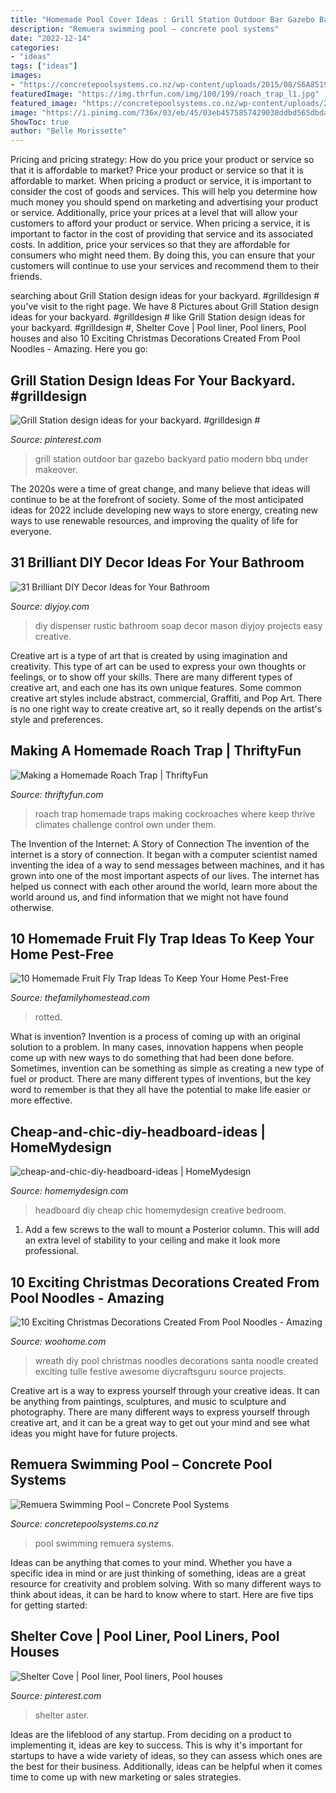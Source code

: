 ```yaml
---
title: "Homemade Pool Cover Ideas : Grill Station Outdoor Bar Gazebo Backyard Patio Modern Bbq Under Makeover"
description: "Remuera swimming pool – concrete pool systems"
date: "2022-12-14"
categories:
- "ideas"
tags: ["ideas"]
images:
- "https://concretepoolsystems.co.nz/wp-content/uploads/2015/08/S6A8519-Swimming-Pool-Resized-687x1030.jpg"
featuredImage: "https://img.thrfun.com/img/100/199/roach_trap_l1.jpg"
featured_image: "https://concretepoolsystems.co.nz/wp-content/uploads/2015/08/S6A8519-Swimming-Pool-Resized-687x1030.jpg"
image: "https://i.pinimg.com/736x/03/eb/45/03eb4575857429038ddbd565dbda1b49.jpg"
ShowToc: true
author: "Belle Morissette"
---
```



Pricing and pricing strategy: How do you price your product or service so that it is affordable to market?
Price your product or service so that it is affordable to market. When pricing a product or service, it is important to consider the cost of goods and services. This will help you determine how much money you should spend on marketing and advertising your product or service. Additionally, price your prices at a level that will allow your customers to afford your product or service. When pricing a service, it is important to factor in the cost of providing that service and its associated costs. In addition, price your services so that they are affordable for consumers who might need them. By doing this, you can ensure that your customers will continue to use your services and recommend them to their friends.

	

		
searching about Grill Station design ideas for your backyard. #grilldesign # you've visit to the right page. We have 8 Pictures about Grill Station design ideas for your backyard. #grilldesign # like Grill Station design ideas for your backyard. #grilldesign #, Shelter Cove | Pool liner, Pool liners, Pool houses and also 10 Exciting Christmas Decorations Created From Pool Noodles - Amazing. Here you go:
		
    
## Grill Station Design Ideas For Your Backyard. #grilldesign #

<img loading=lazy src="https://i.pinimg.com/736x/03/eb/45/03eb4575857429038ddbd565dbda1b49.jpg" onerror="this.onerror=null;this.src='https://tse3.mm.bing.net/th?id=OIP.yvWPPBXFU4r5G50Ah_cAHAHaNK&amp;pid=15.1';" alt="Grill Station design ideas for your backyard. #grilldesign #">

_Source: pinterest.com_

>grill station outdoor bar gazebo backyard patio modern bbq under makeover. 

	

The 2020s were a time of great change, and many believe that ideas will continue to be at the forefront of society. Some of the most anticipated ideas for 2022 include developing new ways to store energy, creating new ways to use renewable resources, and improving the quality of life for everyone.

    
## 31 Brilliant DIY Decor Ideas For Your Bathroom

<img loading=lazy src="http://diyjoy.com/wp-content/uploads/2016/05/DIY-Rustic-Soap-Dispenser.jpg" onerror="this.onerror=null;this.src='https://tse1.mm.bing.net/th?id=OIP.XdYAZ7qtJK5CwYdS7E7gzgHaLH&amp;pid=15.1';" alt="31 Brilliant DIY Decor Ideas for Your Bathroom">

_Source: diyjoy.com_

>diy dispenser rustic bathroom soap decor mason diyjoy projects easy creative. 

	

Creative art is a type of art that is created by using imagination and creativity. This type of art can be used to express your own thoughts or feelings, or to show off your skills. There are many different types of creative art, and each one has its own unique features. Some common creative art styles include abstract, commercial, Graffiti, and Pop Art. There is no one right way to create creative art, so it really depends on the artist's style and preferences.

    
## Making A Homemade Roach Trap | ThriftyFun

<img loading=lazy src="https://img.thrfun.com/img/100/199/roach_trap_l1.jpg" onerror="this.onerror=null;this.src='https://tse2.mm.bing.net/th?id=OIP.ypwSdyHKNCJzz0afq94RQQHaLJ&amp;pid=15.1';" alt="Making a Homemade Roach Trap | ThriftyFun">

_Source: thriftyfun.com_

>roach trap homemade traps making cockroaches where keep thrive climates challenge control own under them. 

	

The Invention of the Internet: A Story of Connection
The invention of the internet is a story of connection. It began with a computer scientist named inventing the idea of a way to send messages between machines, and it has grown into one of the most important aspects of our lives. The internet has helped us connect with each other around the world, learn more about the world around us, and find information that we might not have found otherwise.

    
## 10 Homemade Fruit Fly Trap Ideas To Keep Your Home Pest-Free

<img loading=lazy src="https://www.thefamilyhomestead.com/wp-content/uploads/2020/07/9-Rotted-Fruit-1024x1536.jpg" onerror="this.onerror=null;this.src='https://tse4.mm.bing.net/th?id=OIP.b92b9UqEBRFskZhyGjbPdwHaLH&amp;pid=15.1';" alt="10 Homemade Fruit Fly Trap Ideas To Keep Your Home Pest-Free">

_Source: thefamilyhomestead.com_

>rotted. 

	

What is invention?
Invention is a process of coming up with an original solution to a problem. In many cases, innovation happens when people come up with new ways to do something that had been done before. Sometimes, invention can be something as simple as creating a new type of fuel or product. There are many different types of inventions, but the key word to remember is that they all have the potential to make life easier or more effective.

    
## Cheap-and-chic-diy-headboard-ideas | HomeMydesign

<img loading=lazy src="https://homemydesign.com/wp-content/uploads/2014/06/cheap-and-chic-diy-headboard-ideas.jpg" onerror="this.onerror=null;this.src='https://tse3.mm.bing.net/th?id=OIP.pB0S3GJDf2xR-sDTMhRxYwHaJ4&amp;pid=15.1';" alt="cheap-and-chic-diy-headboard-ideas | HomeMydesign">

_Source: homemydesign.com_

>headboard diy cheap chic homemydesign creative bedroom. 

	

1. Add a few screws to the wall to mount a Posterior column. This will add an extra level of stability to your ceiling and make it look more professional.

    
## 10 Exciting Christmas Decorations Created From Pool Noodles - Amazing

<img loading=lazy src="http://www.woohome.com/wp-content/uploads/2017/11/pool-noodle-projects-for-christmas-5.jpg" onerror="this.onerror=null;this.src='https://tse1.mm.bing.net/th?id=OIP.m4yTsK3CAiAIrcAqG0P3MAHaN9&amp;pid=15.1';" alt="10 Exciting Christmas Decorations Created From Pool Noodles - Amazing">

_Source: woohome.com_

>wreath diy pool christmas noodles decorations santa noodle created exciting tulle festive awesome diycraftsguru source projects. 

	

Creative art is a way to express yourself through your creative ideas. It can be anything from paintings, sculptures, and music to sculpture and photography. There are many different ways to express yourself through creative art, and it can be a great way to get out your mind and see what ideas you might have for future projects.

    
## Remuera Swimming Pool – Concrete Pool Systems

<img loading=lazy src="https://concretepoolsystems.co.nz/wp-content/uploads/2015/08/S6A8519-Swimming-Pool-Resized-687x1030.jpg" onerror="this.onerror=null;this.src='https://tse2.mm.bing.net/th?id=OIP.udSPQLlRpDSrtU-DL-yJuQHaLG&amp;pid=15.1';" alt="Remuera Swimming Pool – Concrete Pool Systems">

_Source: concretepoolsystems.co.nz_

>pool swimming remuera systems. 

	

Ideas can be anything that comes to your mind. Whether you have a specific idea in mind or are just thinking of something, ideas are a great resource for creativity and problem solving. With so many different ways to think about ideas, it can be hard to know where to start. Here are five tips for getting started: 

    
## Shelter Cove | Pool Liner, Pool Liners, Pool Houses

<img loading=lazy src="https://i.pinimg.com/736x/8d/9d/cf/8d9dcfb34131f9a8f31b33e05530e2c3.jpg" onerror="this.onerror=null;this.src='https://tse1.mm.bing.net/th?id=OIP.XMZ4oX6jJI5A7tQZUs2izAHaJ3&amp;pid=15.1';" alt="Shelter Cove | Pool liner, Pool liners, Pool houses">

_Source: pinterest.com_

>shelter aster. 

	

Ideas are the lifeblood of any startup. From deciding on a product to implementing it, ideas are key to success. This is why it's important for startups to have a wide variety of ideas, so they can assess which ones are the best for their business. Additionally, ideas can be helpful when it comes time to come up with new marketing or sales strategies.

